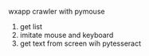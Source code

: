 wxapp crawler with pymouse
1. get list
2. imitate mouse and keyboard
3. get text from screen wih pytesseract
